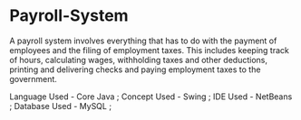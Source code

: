 # Payroll-System
A payroll system involves everything that has to do with the payment of employees and the filing of employment taxes. This includes keeping track of hours, calculating wages, withholding taxes and other deductions, printing and delivering checks and paying employment taxes to the government.

Language Used -  Core Java ;
Concept Used - Swing ;
IDE Used - NetBeans ;
Database Used - MySQL ;

